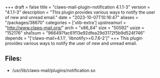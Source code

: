 +++
draft = false
title = "claws-mail-plugin-notification 4.1.1-3"
version = "4.1.1-3"
description = "This plugin provides various ways to notify the user of new and unread email."
date = "2023-10-07T10:16:47"
aliases = "/packages/38670"
categories = ['xlib-extra']
upstreamurl = "http://www.claws-mail.org/"
arch = "x86_64"
size = "50592"
usize = "152176"
sha1sum = "966497fac61f13e92dfea29d3172f5b9d524f746"
depends = "['claws-mail=4.1.1', 'libnotify>=0.7.6-2']"
+++
This plugin provides various ways to notify the user of new and unread email.

## Files: 
* /usr/lib/claws-mail/plugins/notification.so
